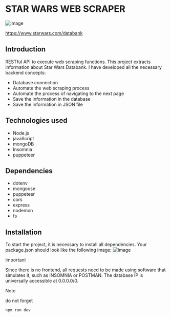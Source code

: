 

# STAR WARS WEB SCRAPER
![image](https://github.com/Quinteroo/StarWars-WebScraping/assets/146204443/545b629f-4a17-45ef-92d0-7425e7e9b785)

https://www.starwars.com/databank

## Introduction
RESTful API to execute web scraping functions. This project extracts information about Star Wars Databank. I have developed all the necessary backend concepts:
- Database connection
- Automate the web scraping process
- Automate the process of navigating to the next page
- Save the information in the database
- Save the information in JSON file


## Technologies used
- Node.js
- javaScript
- mongoDB
- Insomnia
- puppeteer

## Dependencies
- dotenv
- mongoose
- puppeteer
- cors
- express
- nodemon
- fs
  

## Installation
To start the project, it is necessary to install all dependencies. Your package.json should look like the following image:
![image](https://github.com/Quinteroo/StarWars-WebScraping/assets/146204443/b53b94f9-2c3a-4e4c-b998-0fe9f7bc7d0b)





>[!IMPORTANT]
> Since there is no frontend, all requests need to be made using software that simulates it, such as INSOMNIA or POSTMAN.
> The database IP is universally accessible at 0.0.0.0/0.

>[!NOTE]
> do not forget
>```js
>npm run dev
>```
